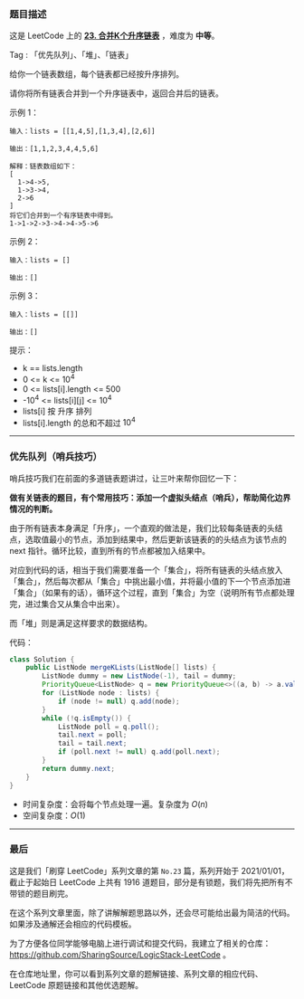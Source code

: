 ### 题目描述

这是 LeetCode 上的 **[23. 合并K个升序链表](https://leetcode-cn.com/problems/merge-k-sorted-lists/solution/shua-chuan-lc-you-xian-dui-lie-jie-fa-sh-3flb/)** ，难度为 **中等**。

Tag : 「优先队列」、「堆」、「链表」




给你一个链表数组，每个链表都已经按升序排列。

请你将所有链表合并到一个升序链表中，返回合并后的链表。

示例 1：
```
输入：lists = [[1,4,5],[1,3,4],[2,6]]

输出：[1,1,2,3,4,4,5,6]

解释：链表数组如下：
[
  1->4->5,
  1->3->4,
  2->6
]
将它们合并到一个有序链表中得到。
1->1->2->3->4->4->5->6
```
示例 2：
```
输入：lists = []

输出：[]
```
示例 3：
```
输入：lists = [[]]

输出：[]
```

提示：
* k == lists.length
* 0 <= k <= $10^4$
* 0 <= lists[i].length <= 500
* -$10^4$ <= lists[i][j] <= $10^4$
* lists[i] 按 升序 排列
* lists[i].length 的总和不超过 $10^4$

---

### 优先队列（哨兵技巧）

哨兵技巧我们在前面的多道链表题讲过，让三叶来帮你回忆一下：

**做有关链表的题目，有个常用技巧：添加一个虚拟头结点（哨兵），帮助简化边界情况的判断。**

由于所有链表本身满足「升序」，一个直观的做法是，我们比较每条链表的头结点，选取值最小的节点，添加到结果中，然后更新该链表的的头结点为该节点的 next 指针。循环比较，直到所有的节点都被加入结果中。

对应到代码的话，相当于我们需要准备一个「集合」，将所有链表的头结点放入「集合」，然后每次都从「集合」中挑出最小值，并将最小值的下一个节点添加进「集合」（如果有的话），循环这个过程，直到「集合」为空（说明所有节点都处理完，进过集合又从集合中出来）。

而「堆」则是满足这样要求的数据结构。

代码：
```Java
class Solution {
    public ListNode mergeKLists(ListNode[] lists) {
        ListNode dummy = new ListNode(-1), tail = dummy;
        PriorityQueue<ListNode> q = new PriorityQueue<>((a, b) -> a.val - b.val);
        for (ListNode node : lists) {
            if (node != null) q.add(node);
        }
        while (!q.isEmpty()) {
            ListNode poll = q.poll();
            tail.next = poll;
            tail = tail.next;
            if (poll.next != null) q.add(poll.next);
        }
        return dummy.next;
    }
}
```
* 时间复杂度：会将每个节点处理一遍。复杂度为 $O(n)$
* 空间复杂度：$O(1)$

---

### 最后

这是我们「刷穿 LeetCode」系列文章的第 `No.23` 篇，系列开始于 2021/01/01，截止于起始日 LeetCode 上共有 1916 道题目，部分是有锁题，我们将先把所有不带锁的题目刷完。

在这个系列文章里面，除了讲解解题思路以外，还会尽可能给出最为简洁的代码。如果涉及通解还会相应的代码模板。

为了方便各位同学能够电脑上进行调试和提交代码，我建立了相关的仓库：https://github.com/SharingSource/LogicStack-LeetCode 。

在仓库地址里，你可以看到系列文章的题解链接、系列文章的相应代码、LeetCode 原题链接和其他优选题解。

